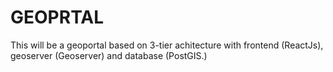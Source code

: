 # GEOPRTAL

This will be a geoportal based on 3-tier achitecture with
frontend (ReactJs), geoserver (Geoserver) and database (PostGIS.)
